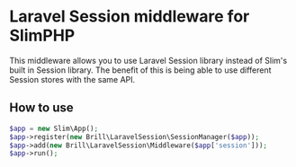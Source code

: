 # Laravel Session middleware for SlimPHP

This middleware allows you to use Laravel Session library instead of Slim's built in Session library.
The benefit of this is being able to use different Session stores with the same API.

## How to use

```php
$app = new Slim\App();
$app->register(new Brill\LaravelSession\SessionManager($app));
$app->add(new Brill\LaravelSession\Middleware($app['session']));
$app->run();
